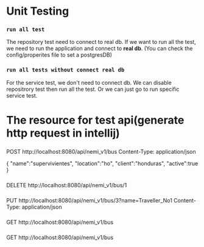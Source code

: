 
# Unit Testing

### `run all test`

The repository test need to connect to real db.
If we want to run all the test, we need to run the application and connect to **real db**.
(You can check the config/properites file to set a postgresDB)

### `run all tests without connect real db`
For the service test, we don't need to connect db.
We can disable repositrory test then run all the test.
Or we can just go to run specific service test.

#  The resource for test api(generate http request in intellij)

###
POST http://localhost:8080/api/nemi_v1/bus
Content-Type: application/json

{
"name":"supervivientes",
"location":"ho",
"client":"honduras",
"active":true
}

###
DELETE http://localhost:8080/api/nemi_v1/bus/1

###
PUT http://localhost:8080/api/nemi_v1/bus/3?name=Traveller_No1
Content-Type: application/json


###
GET http://localhost:8080/api/nemi_v1/bus

###
GET http://localhost:8080/api/nemi_v1/bus
